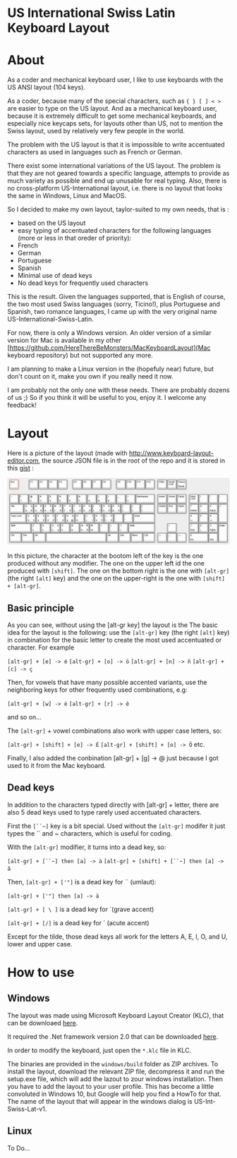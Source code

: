 # US International Swiss Latin Keyboard Layout

# About

As a coder and mechanical keyboard user, I like to use keyboards with the US ANSI layout (104 keys).

As a coder, because many of the special characters, such as `{ } [ ] < >` are easier to type on the US layout. And as a mechanical keyboard user, because it is extremely difficult to get some mechanical keyboards, and especially nice keycaps sets, for layouts other than US, not to mention the Swiss layout, used by relatively very few people in the world.

The problem with the US layout is that it is impossible to write accentuated characters as used in languages such as French or German.

There exist some international variations of the US layout. The problem is that they are not geared towards a specific language, attempts to provide as much variety as possible and end up unusable for real typing. Also, there is no cross-platform US-International layout, i.e. there is no layout that looks the same in Windows, Linux and MacOS.

So I decided to make my own layout, taylor-suited to my own needs, that is :

- based on the US layout
- easy typing of accentuated characters for the following languages (more or less in that oreder of priority):
 - French
 - German
 - Portuguese
 - Spanish
- Minimal use of dead keys
- No dead keys for frequently used characters

This is the result. Given the languages supported, that is English of course, the two most used Swiss languages (sorry, Ticino!), plus Portuguese and Spanish, two romance languages, I came up with the very original name US-International-Swiss-Latin. 

For now, there is only a Windows version. An older version of a similar version for Mac is available in my other [https://github.com/HereThereBeMonsters/MacKeyboardLayout](Mac keyboard repository) but not supported any more.

I am planning to make a Linux version in the (hopefuly near) future, but don't count on it, make you own if you really need it now.

I am probably not the only one with these needs. There are probably dozens of us ;) So if you think it will be useful to you, enjoy it. I welcome any feedback!

# Layout

Here is a picture of the layout (made with http://www.keyboard-layout-editor.com, the source JSON file is in the root of the repo and it is stored in this [gist](http://www.keyboard-layout-editor.com/#/gists/b3b26762c7a3d9ad980f1c7f561b26d8) :

![Picture of the layout](layout.png)

In this picture, the character at the bootom left of the key is the one produced without any modifier. The one on the upper left id the one produced with `[shift]`. The one on the bottom right is the one with `[alt-gr]` (the right `[alt]` key) and the one on the upper-right is the one with `[shift] + [alt-gr]`.

## Basic principle

As you can see, without using the [alt-gr key] the layout is the 
The basic idea for the layout is the following: use the `[alt-gr]` key (the right `[alt]` key) in combination for the basic letter to create the most used accentuated or character. For example

`[alt-gr] + [e] -> é`
`[alt-gr] + [o] -> ö`
`[alt-gr] + [n] -> ñ`
`[alt-gr] + [c] -> ç`

Then, for vowels that have many possible accented variants, use the neighboring keys for other frequently used combinations, e.g:

`[alt-gr] + [w] -> è`
`[alt-gr] + [r] -> ê`

and so on...

The `[alt-gr]` + vowel combinations also work with upper case letters, so:

`[alt-gr] + [shift] + [e] -> É`
`[alt-gr] + [shift] + [o] -> Ö`
etc.

Finally, I also added the conbination [alt-gr] + [g] -> @ just because I got used to it from the Mac keyboard.

## Dead keys

In addition to the characters typed directly with [alt-gr] + letter, there are also 5 dead keys used to type rarely used accentuated characters.

First the `[``~]` key is a bit special. Used without the `[alt-gr]` modifer it just types the `` and ~ characters, which is useful for coding.

With the `[alt-gr]` modifier, it turns into a dead key, so:

`[alt-gr] + [``~] then [a] -> à`
`[alt-gr] + [shift] + [``~] then [a] -> ã`

Then, `[alt-gr] + ['"]` is a dead key for ¨ (umlaut):

`[alt-gr] + ['"] then [a] -> ä`

`[alt-gr] + [ \ ]` is a dead key for `(grave accent)

`[alt-gr] + [/]` is a dead key for ´ (acute accent)

Except for the tilde, those dead keys all work for the letters A, E, I, O, and U, lower and upper case.

# How to use

## Windows

The layout was made using Microsoft Keyboard Layout Creator (KLC), that can be downloaed [here](https://www.microsoft.com/en-us/download/confirmation.aspx?id=22339).

It required the .Net framework version 2.0 that can be downloaded [here](https://www.microsoft.com/en-us/download/details.aspx?id=16614).

In order to modify the keyboard, just open the `*.klc` file in KLC.

The binaries are provided in the `windows/build` folder as ZIP archives. To install the layout, download the relevant ZIP file, decompress it and run the setup.exe file, which will add the lazout to zour windows installation. Then you have to add the layout to your user profile. This has become a little convoluted in Windows 10, but Google will help you find a HowTo for that. The name of the layout that will appear in the windows dialog is US-Int-Swiss-Lat-v1.

## Linux

To Do...
